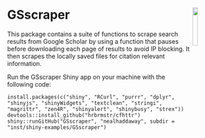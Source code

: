 # GSscraper <img src="inst/extdata/GSscraper_hex.png" align="right" width="15%"/>

This package contains a suite of functions to scrape search results from Google Scholar by using a function that pauses before downloading each page of results to avoid IP blocking. It then scrapes the locally saved files for citation relevant information.

Run the GSscraper Shiny app on your machine with the following code:

`install.packages(c("shiny", "RCurl", "purrr", "dplyr", "shinyjs", "shinyWidgets", "textclean", "stringi", "magrittr", "zen4R", "shinyalert", "shinybusy", "strex"))`<br>
`devtools::install_github("hrbrmstr/cfhttr")`<br>
`shiny::runGitHub("GSscraper", "nealhaddaway", subdir = "inst/shiny-examples/GSscraper")`

